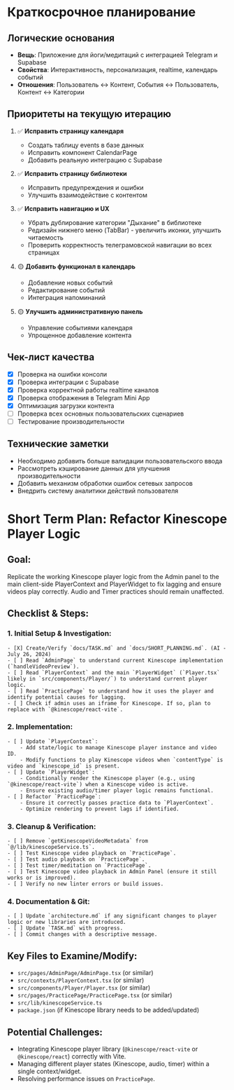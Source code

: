 # Краткосрочное планирование

## Логические основания
- **Вещь**: Приложение для йоги/медитаций с интеграцией Telegram и Supabase
- **Свойства**: Интерактивность, персонализация, realtime, календарь событий
- **Отношения**: Пользователь ↔ Контент, События ↔ Пользователь, Контент ↔ Категории

## Приоритеты на текущую итерацию

1. ✅ **Исправить страницу календаря**
   - Создать таблицу events в базе данных
   - Исправить компонент CalendarPage
   - Добавить реальную интеграцию с Supabase

2. ✅ **Исправить страницу библиотеки**
   - Исправить предупреждения и ошибки
   - Улучшить взаимодействие с контентом

3. ✅ **Исправить навигацию и UX**
   - Убрать дублирование категории "Дыхание" в библиотеке
   - Редизайн нижнего меню (TabBar) - увеличить иконки, улучшить читаемость
   - Проверить корректность телеграмовской навигации во всех страницах

4. 🟡 **Добавить функционал в календарь**
   - Добавление новых событий
   - Редактирование событий
   - Интеграция напоминаний

5. 🟡 **Улучшить административную панель**
   - Управление событиями календаря
   - Упрощенное добавление контента

## Чек-лист качества

- [x] Проверка на ошибки консоли
- [x] Проверка интеграции с Supabase
- [x] Проверка корректной работы realtime каналов
- [x] Проверка отображения в Telegram Mini App
- [x] Оптимизация загрузки контента
- [ ] Проверка всех основных пользовательских сценариев
- [ ] Тестирование производительности

## Технические заметки

- Необходимо добавить больше валидации пользовательского ввода
- Рассмотреть кэширование данных для улучшения производительности
- Добавить механизм обработки ошибок сетевых запросов
- Внедрить систему аналитики действий пользователя

# Short Term Plan: Refactor Kinescope Player Logic

## Goal:
Replicate the working Kinescope player logic from the Admin panel to the main client-side PlayerContext and PlayerWidget to fix lagging and ensure videos play correctly. Audio and Timer practices should remain unaffected.

## Checklist & Steps:

### 1. Initial Setup & Investigation:
    - [X] Create/Verify `docs/TASK.md` and `docs/SHORT_PLANNING.md`. (AI - July 26, 2024)
    - [ ] Read `AdminPage` to understand current Kinescope implementation (`handleVideoPreview`).
    - [ ] Read `PlayerContext` and the main `PlayerWidget` (`Player.tsx` likely in `src/components/Player/`) to understand current player logic.
    - [ ] Read `PracticePage` to understand how it uses the player and identify potential causes for lagging.
    - [ ] Check if admin uses an iframe for Kinescope. If so, plan to replace with `@kinescope/react-vite`.

### 2. Implementation:
    - [ ] Update `PlayerContext`:
        - Add state/logic to manage Kinescope player instance and video ID.
        - Modify functions to play Kinescope videos when `contentType` is video and `kinescope_id` is present.
    - [ ] Update `PlayerWidget`:
        - Conditionally render the Kinescope player (e.g., using `@kinescope/react-vite`) when a Kinescope video is active.
        - Ensure existing audio/timer player logic remains functional.
    - [ ] Refactor `PracticePage`:
        - Ensure it correctly passes practice data to `PlayerContext`.
        - Optimize rendering to prevent lags if identified.

### 3. Cleanup & Verification:
    - [ ] Remove `getKinescopeVideoMetadata` from `@/lib/kinescopeService.ts`.
    - [ ] Test Kinescope video playback on `PracticePage`.
    - [ ] Test audio playback on `PracticePage`.
    - [ ] Test timer/meditation on `PracticePage`.
    - [ ] Test Kinescope video playback in Admin Panel (ensure it still works or is improved).
    - [ ] Verify no new linter errors or build issues.

### 4. Documentation & Git:
    - [ ] Update `architecture.md` if any significant changes to player logic or new libraries are introduced.
    - [ ] Update `TASK.md` with progress.
    - [ ] Commit changes with a descriptive message.

## Key Files to Examine/Modify:
- `src/pages/AdminPage/AdminPage.tsx` (or similar)
- `src/contexts/PlayerContext.tsx` (or similar)
- `src/components/Player/Player.tsx` (or similar)
- `src/pages/PracticePage/PracticePage.tsx` (or similar)
- `src/lib/kinescopeService.ts`
- `package.json` (if Kinescope library needs to be added/updated)

## Potential Challenges:
- Integrating Kinescope player library (`@kinescope/react-vite` or `@kinescope/react`) correctly with Vite.
- Managing different player states (Kinescope, audio, timer) within a single context/widget.
- Resolving performance issues on `PracticePage`.